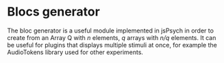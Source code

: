 # Blocs generator

The bloc generator is a useful module implemented in jsPsych in order to create from an Array Q with <i>n</i> elements, <i>q</i> arrays with <i>n/q</i> elements. 
It can be useful for plugins that displays multiple stimuli at once, for example the AudioTokens library used for other experiments.
